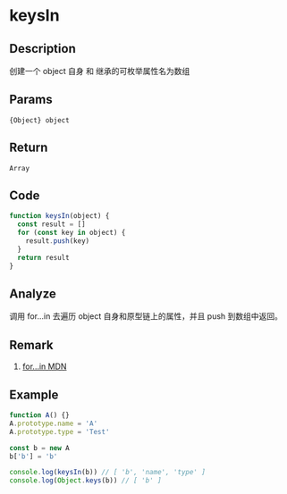 # keysIn 

## Description 
创建一个 object 自身 和 继承的可枚举属性名为数组
## Params
`{Object} object`
## Return
`Array`

## Code
```js
function keysIn(object) {
  const result = []
  for (const key in object) {
    result.push(key)
  }
  return result
}
```
## Analyze
调用 for...in 去遍历 object 自身和原型链上的属性，并且 push 到数组中返回。
## Remark
1. [for...in MDN](https://developer.mozilla.org/zh-CN/docs/Web/JavaScript/Reference/Statements/for...in)
## Example
```js
function A() {}
A.prototype.name = 'A'
A.prototype.type = 'Test'

const b = new A
b['b'] = 'b'

console.log(keysIn(b)) // [ 'b', 'name', 'type' ]
console.log(Object.keys(b)) // [ 'b' ]
```
